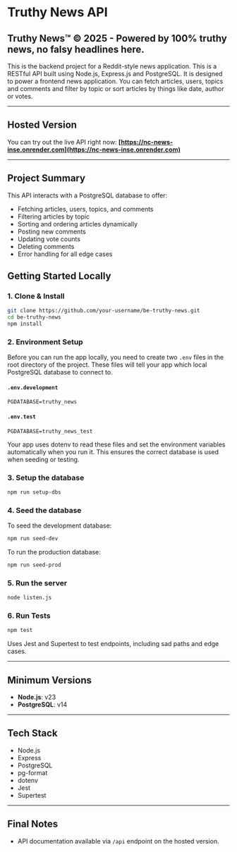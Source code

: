 # Truthy News API

## Truthy News™ © 2025 - Powered by 100% truthy news, no falsy headlines here.

This is the backend project for a Reddit-style news application. This is a RESTful API built using Node.js, Express.js and PostgreSQL. It is designed to power a frontend news application. You can fetch articles, users, topics and comments and filter by topic or sort articles by things like date, author or votes.

---

## Hosted Version

You can try out the live API right now:
**[https://nc-news-inse.onrender.com](https://nc-news-inse.onrender.com)**

---

## Project Summary

This API interacts with a PostgreSQL database to offer:

- Fetching articles, users, topics, and comments
- Filtering articles by topic
- Sorting and ordering articles dynamically
- Posting new comments
- Updating vote counts
- Deleting comments
- Error handling for all edge cases

## Getting Started Locally

### 1. Clone & Install

```bash
git clone https://github.com/your-username/be-truthy-news.git
cd be-truthy-news
npm install
```

### 2. Environment Setup

Before you can run the app locally, you need to create two `.env` files in the root directory of the project. These files will tell your app which local PostgreSQL database to connect to.

#### `.env.development`

```
PGDATABASE=truthy_news
```

#### `.env.test`

```
PGDATABASE=truthy_news_test
```

Your app uses dotenv to read these files and set the environment variables automatically when you run it. This ensures the correct database is used when seeding or testing.

### 3. Setup the database

```bash
npm run setup-dbs
```

### 4. Seed the database

To seed the development database:

```bash
npm run seed-dev
```

To run the production database:

```bash
npm run seed-prod
```

### 5. Run the server

```bash
node listen.js
```

### 6. Run Tests

```bash
npm test
```

Uses Jest and Supertest to test endpoints, including sad paths and edge cases.

---

## Minimum Versions

- **Node.js**: v23
- **PostgreSQL**: v14

---

## Tech Stack

- Node.js
- Express
- PostgreSQL
- pg-format
- dotenv
- Jest
- Supertest

---

## Final Notes

- API documentation available via `/api` endpoint on the hosted version.
